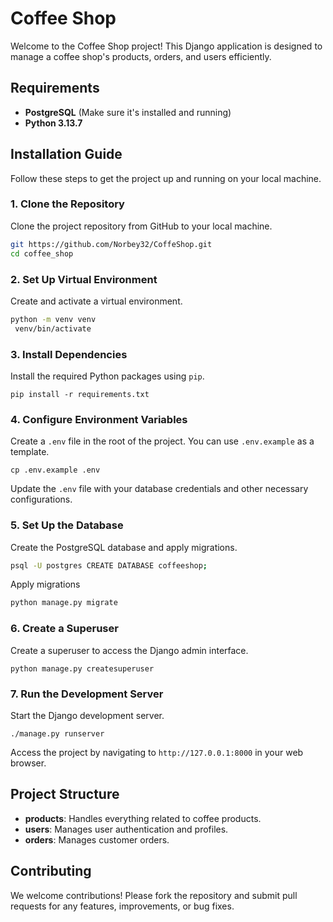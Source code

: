 Coffee Shop
===========

Welcome to the Coffee Shop project! This Django application is designed to manage a coffee shop's products, orders, and users efficiently.

Requirements
------------

*   **PostgreSQL** (Make sure it's installed and running)
*   **Python 3.13.7**

Installation Guide
------------------

Follow these steps to get the project up and running on your local machine.

### 1\. Clone the Repository

Clone the project repository from GitHub to your local machine.

```bash
git https://github.com/Norbey32/CoffeShop.git
cd coffee_shop
```

### 2\. Set Up Virtual Environment

Create and activate a virtual environment.


```bash
python -m venv venv 
 venv/bin/activate 
```

### 3\. Install Dependencies

Install the required Python packages using `pip`.

`pip install -r requirements.txt`

### 4\. Configure Environment Variables

Create a `.env` file in the root of the project. You can use `.env.example` as a template.


`cp .env.example .env`

Update the `.env` file with your database credentials and other necessary configurations.

### 5\. Set Up the Database

Create the PostgreSQL database and apply migrations.

```bash
psql -U postgres CREATE DATABASE coffeeshop;
```
Apply migrations 

```bash
python manage.py migrate
```

### 6\. Create a Superuser

Create a superuser to access the Django admin interface.


```
python manage.py createsuperuser
```

### 7\. Run the Development Server

Start the Django development server.

```
./manage.py runserver
```

Access the project by navigating to `http://127.0.0.1:8000` in your web browser.

Project Structure
-----------------

*   **products**: Handles everything related to coffee products.
*   **users**: Manages user authentication and profiles.
*   **orders**: Manages customer orders.

Contributing
------------

We welcome contributions! Please fork the repository and submit pull requests for any features, improvements, or bug fixes.